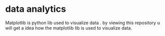 # data analytics
 Matplotlib is python lib used to visualize data . by viewing this repository u will get a idea how the matplotlib lib is used to visualize data.
